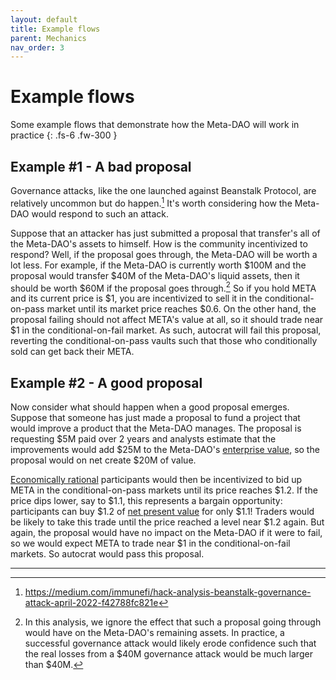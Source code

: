 ```yaml
---
layout: default
title: Example flows
parent: Mechanics
nav_order: 3
---
```


# Example flows

Some example flows that demonstrate how the Meta-DAO will work in practice
{: .fs-6 .fw-300 }

## Example #1 - A bad proposal

Governance attacks, like the one launched against Beanstalk Protocol, are 
relatively uncommon but do happen.[^1] It's worth considering how the Meta-DAO would
respond to such an attack.

Suppose that an attacker has just submitted a proposal that transfer's all of the
Meta-DAO's assets to himself. How is the community incentivized to respond? Well,
if the proposal goes through, the Meta-DAO will be worth a lot less. For example,
if the Meta-DAO is currently worth $100M
and the proposal would transfer $40M of the Meta-DAO's liquid assets,
then it should be worth $60M if the proposal goes through.[^2] So if you hold META
and its current price is $1, you are incentivized to sell it in the conditional-on-pass
market until its market price reaches $0.6. On the other hand, the proposal failing
should not affect META's value at all, so it should trade near $1 in the conditional-on-fail
market. As such, autocrat will fail this proposal, reverting the conditional-on-pass
vaults such that those who conditionally sold can get back their META.

## Example #2 - A good proposal

Now consider what should happen when a good proposal emerges. Suppose that someone
has just made a proposal to fund a project that would improve a product that the Meta-DAO
manages. The proposal is requesting $5M paid over 2 years and analysts estimate
that the improvements would add $25M to the Meta-DAO's [enterprise value](https://en.wikipedia.org/wiki/Enterprise_value),
so the proposal would on net create $20M of value.

[Economically rational](https://www.britannica.com/money/topic/economic-rationality)
participants would then be incentivized to bid up META in the conditional-on-pass
markets until its price reaches $1.2. If the price dips lower, say to $1.1, this
represents a bargain opportunity: participants can buy $1.2 of [net present value](https://en.wikipedia.org/wiki/Net_present_value)
for only $1.1! Traders would be likely to take this trade until the price reached
a level near $1.2 again. But again, the proposal would have no impact on the Meta-DAO
if it were to fail, so we would expect META to trade near $1 in the conditional-on-fail
markets. So autocrat would pass this proposal.

---- 

[^1]: https://medium.com/immunefi/hack-analysis-beanstalk-governance-attack-april-2022-f42788fc821e
[^2]: In this analysis, we ignore the effect that such a proposal going through would have on the Meta-DAO's remaining assets. In practice, a successful governance attack would likely erode confidence such that the real losses from a $40M governance attack would be much larger than $40M.
